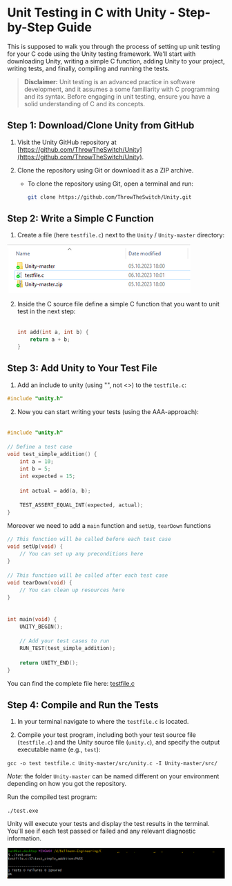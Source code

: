 
# Unit Testing in C with Unity - Step-by-Step Guide

This is supposed to walk you through the process of setting up unit testing for your C code using the Unity testing framework. We'll start with downloading Unity, writing a simple C function, adding Unity to your project, writing tests, and finally, compiling and running the tests.

> **Disclaimer:** Unit testing is an advanced practice in software development, and it assumes a some familiarity with C programming and its syntax. Before engaging in unit testing, ensure you have a solid understanding of C and its concepts. 


## Step 1: Download/Clone Unity from GitHub

1. Visit the Unity GitHub repository at [https://github.com/ThrowTheSwitch/Unity](https://github.com/ThrowTheSwitch/Unity).

2. Clone the repository using Git or download it as a ZIP archive.

   - To clone the repository using Git, open a terminal and run:
     ```bash
     git clone https://github.com/ThrowTheSwitch/Unity.git
     ```

## Step 2: Write a Simple C Function

1. Create a file (here `testfile.c`) next to the `Unity` / `Unity-master` directory:

![Ordner](https://github.com/bellmann-engineering/unity_guide/blob/9545363cb7af10c1c0b996dddea00c48a3fb1838/folder.PNG?raw=true)

2. Inside the C source file define a simple C function that you want to unit test in the next step:

   ```c

   int add(int a, int b) {
       return a + b;
   }
   

## Step 3: Add Unity to Your Test File

1.  Add an include to unity (using \"", not <>) to the `testfile.c`:

 ```c
#include "unity.h"
```
    
2.  Now you can start writing your tests (using the AAA-approach):
```c

#include "unity.h"

// Define a test case
void test_simple_addition() {
    int a = 10;
    int b = 5;
    int expected = 15;

    int actual = add(a, b);

    TEST_ASSERT_EQUAL_INT(expected, actual);
}

```
Moreover we need to add a  `main` function and `setUp`, `tearDown` functions
```c
// This function will be called before each test case
void setUp(void) {
    // You can set up any preconditions here
}

// This function will be called after each test case
void tearDown(void) {
    // You can clean up resources here
}


int main(void) {
    UNITY_BEGIN();

    // Add your test cases to run
    RUN_TEST(test_simple_addition);

    return UNITY_END();
}
```

You can find the complete file here: [testfile.c](./testfile.c)

## Step 4: Compile and Run the Tests

1.  In your terminal navigate to where the `testfile.c` is located.
    
2.  Compile your test program, including both your test source file (`testfile.c`) and the Unity source file (`unity.c`), and specify the output executable name (e.g., `test`):
    
`gcc -o test testfile.c Unity-master/src/unity.c -I Unity-master/src/` 

_Note:_ the folder `Unity-master` can be named different on your environment depending on how you got the repository.
 
Run the compiled test program:
 
`./test.exe` 

Unity will execute your tests and display the test results in the terminal. You'll see if each test passed or failed and any relevant diagnostic information.

![enter image description here](https://github.com/bellmann-engineering/unity_guide/blob/main/run.png?raw=true)
